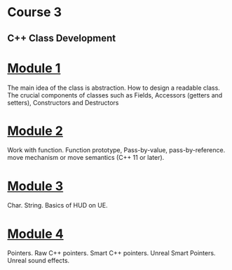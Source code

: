 # Course 3
## C++ Class Development

# [Module 1](/Course_3_Class_Development/Module_1/Abstraction.md)
The main idea of the class is abstraction. How to design a readable class. The crucial components of classes such as Fields, Accessors (getters and setters), Constructors and Destructors

# [Module 2](/Course_3_Class_Development/Module_2/Function.md)
Work with function. Function prototype, Pass-by-value, pass-by-reference. move mechanism or move semantics (C++ 11 or later).

# [Module 3](/Course_3_Class_Development/Module_3/Module_3.md)
Char. String. Basics of HUD on UE.

# [Module 4](/Course_3_Class_Development/Module_4/Pointers.md)
Pointers. Raw C++ pointers. Smart C++ pointers. Unreal Smart Pointers. Unreal sound effects. 
